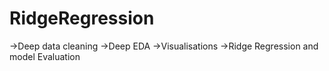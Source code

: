 # RidgeRegression
->Deep data cleaning
->Deep EDA
->Visualisations
->Ridge Regression and model Evaluation
